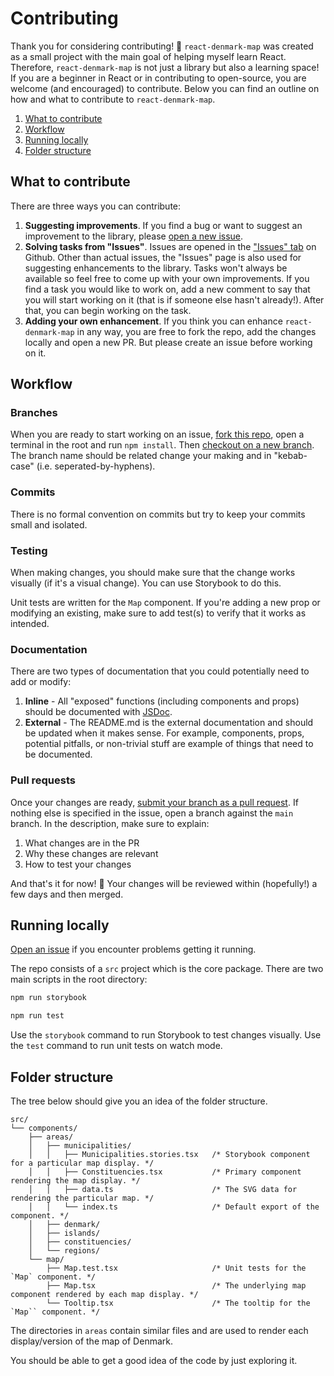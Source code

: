 # Contributing

Thank you for considering contributing! 🙌 `react-denmark-map` was created as a small project with the main goal of helping myself learn React. Therefore, `react-denmark-map` is not just a library but also a learning space! If you are a beginner in React or in contributing to open-source, you are welcome (and encouraged) to contribute. Below you can find an outline on how and what to contribute to `react-denmark-map`.

1. [What to contribute](#what-to-contribute)
2. [Workflow](#workflow)
3. [Running locally](#running-locally)
4. [Folder structure](#folder-structure)

## What to contribute

There are three ways you can contribute:

1. **Suggesting improvements**. If you find a bug or want to suggest an improvement to the library, please [open a new issue](https://github.com/MartinP460/react-denmark-map/issues/new).
2. **Solving tasks from "Issues"**. Issues are opened in the ["Issues" tab](https://github.com/MartinP460/react-denmark-map/issues) on Github. Other than actual issues, the "Issues" page is also used for suggesting enhancements to the library. Tasks won't always be available so feel free to come up with your own improvements. If you find a task you would like to work on, add a new comment to say that you will start working on it (that is if someone else hasn't already!). After that, you can begin working on the task.
3. **Adding your own enhancement**. If you think you can enhance `react-denmark-map` in any way, you are free to fork the repo, add the changes locally and open a new PR. But please create an issue before working on it.

## Workflow

### Branches

When you are ready to start working on an issue, [fork this repo](https://docs.github.com/en/get-started/quickstart/fork-a-repo), open a terminal in the root and run `npm install`. Then [checkout on a new branch](https://docs.github.com/en/pull-requests/collaborating-with-pull-requests/proposing-changes-to-your-work-with-pull-requests/creating-and-deleting-branches-within-your-repository). The branch name should be related change your making and in "kebab-case" (i.e. seperated-by-hyphens).

### Commits

There is no formal convention on commits but try to keep your commits small and isolated.

### Testing

When making changes, you should make sure that the change works visually (if it's a visual change). You can use Storybook to do this.

Unit tests are written for the `Map` component. If you're adding a new prop or modifying an existing, make sure to add test(s) to verify that it works as intended.

### Documentation

There are two types of documentation that you could potentially need to add or modify:

1. **Inline** - All "exposed" functions (including components and props) should be documented with [JSDoc](https://jsdoc.app/about-getting-started).
2. **External** - The README.md is the external documentation and should be updated when it makes sense. For example, components, props, potential pitfalls, or non-trivial stuff are example of things that need to be documented.

### Pull requests

Once your changes are ready, [submit your branch as a pull request](https://docs.github.com/en/pull-requests/collaborating-with-pull-requests/proposing-changes-to-your-work-with-pull-requests/creating-a-pull-request-from-a-fork). If nothing else is specified in the issue, open a branch against the `main` branch. In the description, make sure to explain:

1. What changes are in the PR
2. Why these changes are relevant
3. How to test your changes

And that's it for now! 👏 Your changes will be reviewed within (hopefully!) a few days and then merged.

## Running locally

[Open an issue](https://github.com/MartinP460/react-denmark-map/issues/new) if you encounter problems getting it running.

The repo consists of a `src` project which is the core package. There are two main scripts in the root directory:

```zsh
npm run storybook

npm run test
```

Use the `storybook` command to run Storybook to test changes visually. Use the `test` command to run unit tests on watch mode.

## Folder structure

The tree below should give you an idea of the folder structure.

```
src/
└── components/
    ├── areas/
    │   ├── municipalities/
    │   │   ├── Municipalities.stories.tsx   /* Storybook component for a particular map display. */
    │   │   ├── Constituencies.tsx           /* Primary component rendering the map display. */
    │   │   ├── data.ts                      /* The SVG data for rendering the particular map. */
    │   │   └── index.ts                     /* Default export of the component. */
    │   ├── denmark/
    │   ├── islands/
    │   ├── constituencies/
    │   └── regions/
    └── map/
        ├── Map.test.tsx                     /* Unit tests for the `Map` component. */
        ├── Map.tsx                          /* The underlying map component rendered by each map display. */
        └── Tooltip.tsx                      /* The tooltip for the `Map`` component. */
```

The directories in `areas` contain similar files and are used to render each display/version of the map of Denmark.

You should be able to get a good idea of the code by just exploring it.

